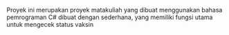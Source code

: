 Proyek ini merupakan proyek matakuliah yang dibuat menggunakan bahasa pemrograman C# dibuat dengan sederhana, yang memiliki fungsi utama untuk mengecek status vaksin
